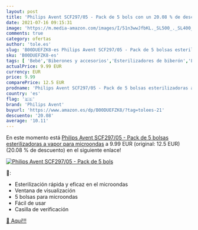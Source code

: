 ```yaml
---
layout: post
title: 'Philips Avent SCF297/05 - Pack de 5 bols con un 20.08 % de descuento'
date: 2021-07-16 09:15:31
image: 'https://m.media-amazon.com/images/I/51n3wwJfbKL._SL500_._SL400_.jpg'
comments: true
category: ofertas
author: 'tole.es'
slug: 'B00DUEFZK8-es Philips Avent SCF297/05 - Pack de 5 bolsas esterilizadoras...'
sku: 'B00DUEFZK8-es'
tags: [ 'Bebé','Biberones y accesorios','Esterilizadores de biberón','Lactancia y alimentación','avent','philips avent', ]
actualPrice: 9.99 EUR
currency: EUR
price: 9.99
comparePrice: 12.5 EUR
prodname: 'Philips Avent SCF297/05 - Pack de 5 bolsas esterilizadoras a vapor para microondas'
country: 'es'
flag: '🇪🇸'
brand: 'Philips Avent'
buyurl: 'https://www.amazon.es/dp/B00DUEFZK8/?tag=tolees-21'
descuento: '20.08'
average: '10.11'
---
```


En este momento está [Philips Avent SCF297/05 - Pack de 5 bolsas esterilizadoras a vapor para microondas](https://www.amazon.es/dp/B00DUEFZK8/?tag=tolees-21) a 9.99 EUR (original: 12.5 EUR) (20.08 %  de descuento) en el siguiente enlace!

[![Philips Avent SCF297/05 - Pack de 5 bols](https://m.media-amazon.com/images/I/51n3wwJfbKL._SL500_._SL400_.jpg)](https://www.amazon.es/dp/B00DUEFZK8/?tag=tolees-21)

🔎:

- Esterilización rápida y eficaz en el microondas
- Ventana de visualización
- 5 bolsas para microondas
- Fácil de usar
- Casilla de verificación

[🛒 Aquí!!!](https://www.amazon.es/dp/B00DUEFZK8/?tag=tolees-21)
